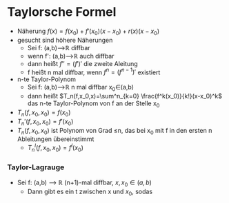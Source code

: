 # Taylorsche Formel
+ Näherung $f(x)=f(x_0)+f'(x_0)(x-x_0)+r(x)(x-x_0)$
+ gesucht sind höhere Näherungen
	+ Sei f: (a,b)-->ℝ diffbar
	+ wenn f': (a,b)-->ℝ auch diffbar
	+ dann heißt $f''=(f')'$ die zweite Aleitung
	+ f heißt n mal diffbar, wenn $f^n=(f^{n-1})'$ existiert
+ n-te Taylor-Polynom
	+ Sei f: (a,b)-->ℝ  n mal diffbar x<sub>0</sub>∈(a,b)
	+ dann heißt $T_n(f,x_0,x)=\sum^n_{k=0} \frac{f^k(x_0)}{k!}(x-x_0)^k$ das n-te Taylor-Polynom von f an der Stelle x<sub>0</sub>
+ $T_n(f,x_0,x_0)=f(x_0)$
+ $T_n'(f,x_0,x_0)=f'(x_0)$
+  $T_n(f,x_0,x_0)$ ist Polynom von Grad ≤n, das bei  x<sub>0</sub> mit f in den ersten n Ableitungen übereinstimmt
	+ $T_n^l(f,x_0,x_0)=f^l(x_0)$

### Taylor-Lagrauge
+ Sei f: (a,b) --> ℝ (n+1)-mal diffbar, $x,x_0∈(a,b)$
	+ Dann gibt es ein t zwischen x und $x_0$, sodas
